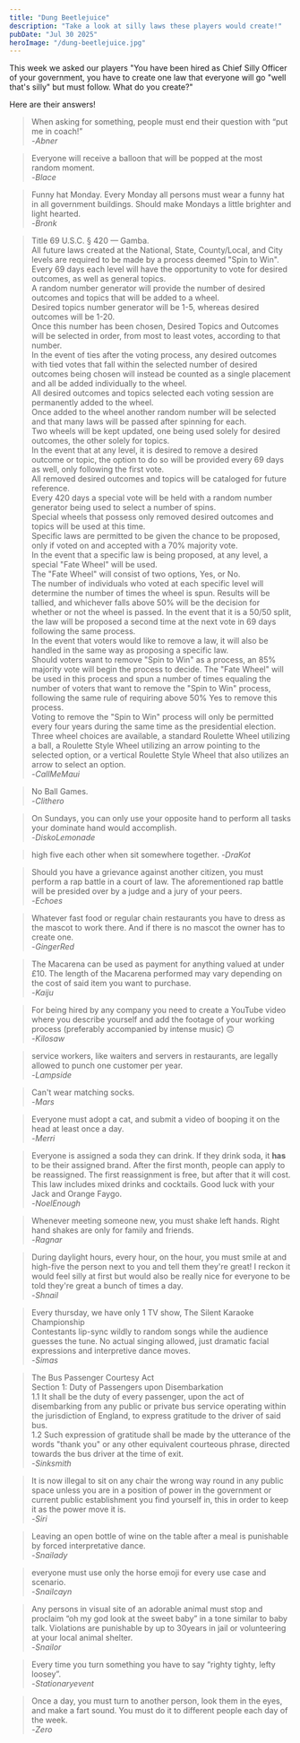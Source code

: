 ```yaml
---
title: "Dung Beetlejuice"
description: "Take a look at silly laws these players would create!"
pubDate: "Jul 30 2025"
heroImage: "/dung-beetlejuice.jpg"
---
```


This week we asked our players "You have been hired as Chief Silly Officer of your government, you have to create one law that everyone will go "well that's silly" but must follow. What do you create?" 

Here are their answers!

>When asking for something, people must end their question with “put me in coach!”<br>
>-<cite>Abner</cite>

>Everyone will receive a balloon that will be popped at the most random moment.<br>
>-<cite>Blace</cite>

>Funny hat Monday. Every Monday all persons must wear a funny hat in all government buildings. Should make Mondays a little brighter and light hearted.<br>
>-<cite>Bronk</cite>

>Title 69 U.S.C. § 420 — Gamba. <br>
>All future laws created at the National, State, County/Local, and City levels are required to be made by a process deemed "Spin to Win". <br>
>Every 69 days each level will have the opportunity to vote for desired outcomes, as well as general topics. <br>
>A random number generator will provide the number of desired outcomes and topics that will be added to a wheel.<br>
>Desired topics number generator will be 1-5, whereas desired outcomes will be 1-20.<br>
>Once this number has been chosen, Desired Topics and Outcomes will be selected in order, from most to least votes, according to that number.<br>
>In the event of ties after the voting process, any desired outcomes with tied votes that fall within the selected number of desired outcomes being chosen will instead be counted as a single placement and all be added individually to the wheel.<br>
>All desired outcomes and topics selected each voting session are permanently added to the wheel.<br>
>Once added to the wheel another random number will be selected and that many laws will be passed after spinning for each.<br>
>Two wheels will be kept updated, one being used solely for desired outcomes, the other solely for topics.<br>
>In the event that at any level, it is desired to remove a desired outcome or topic, the option to do so will be provided every 69 days as well, only following the first vote.<br>
>All removed desired outcomes and topics will be cataloged for future reference.<br>
>Every 420 days a special vote will be held with a random number generator being used to select a number of spins. <br>
>Special wheels that possess only removed desired outcomes and topics will be used at this time.<br>
>Specific laws are permitted to be given the chance to be proposed, only if voted on and accepted with a 70% majority vote. <br>
>In the event that a specific law is being proposed, at any level, a special "Fate Wheel" will be used.<br>
>The "Fate Wheel" will consist of two options, Yes, or No.<br>
>The number of individuals who voted at each specific level will determine the number of times the wheel is spun. Results will be tallied, and whichever falls above 50% will be the decision for whether or not the wheel is passed.
>In the event that it is a 50/50 split, the law will be proposed a second time at the next vote in 69 days following the same process.<br>
>In the event that voters would like to remove a law, it will also be handled in the same way as proposing a specific law.<br>
>Should voters want to remove "Spin to Win" as a process, an 85% majority vote will begin the process to decide. The "Fate Wheel" will be used in this process and spun a number of times equaling the number of voters that want to remove the "Spin to Win" process, following the same rule of requiring above 50% Yes to remove this process. <br>
>Voting to remove the "Spin to Win" process will only be permitted every four years during the same time as the presidential election.<br>
>Three wheel choices are available, a standard Roulette Wheel utilizing a ball, a Roulette Style Wheel utilizing an arrow pointing to the selected option, or a vertical Roulette Style Wheel that also utilizes an arrow to select an option.<br>
>-<cite>CallMeMaui</cite>

>No Ball Games.<br>
>-<cite>Clithero</cite>

>On Sundays, you can only use your opposite hand to perform all tasks your dominate hand would accomplish.<br>
>-<cite>DiskoLemonade</cite>

>high five each other when sit somewhere together.
>-<cite>DraKot</cite>

>Should you have a grievance against another citizen, you must perform a rap battle in a court of law. The aforementioned rap battle will be presided over by a judge and a jury of your peers.<br>
>-<cite>Echoes</cite>

>Whatever fast food or regular chain restaurants you have to dress as the mascot to work there. And if there is no mascot the owner has to create one.<br>
>-<cite>GingerRed</cite>

>The Macarena can be used as payment for anything valued at under £10. The length of the Macarena performed may vary depending on the cost of said item you want to purchase.<br>
>-<cite>Kaiju</cite>

>For being hired by any company you need to create a YouTube video where you describe yourself and add the footage of your working process (preferably accompanied by intense music) 🙃<br>
>-<cite>Kilosaw</cite>

>service workers, like waiters and servers in restaurants, are legally allowed to punch one customer per year.<br>
>-<cite>Lampside</cite>

>Can't wear matching socks.<br>
>-<cite>Mars</cite>

>Everyone must adopt a cat, and submit a video of booping it on the head at least once a day.<br>
>-<cite>Merri</cite>

>Everyone is assigned a soda they can drink. If they drink soda, it <strong>has</strong> to be their assigned brand. After the first month, people can apply to be reassigned. The first reassignment is free, but after that it will cost. This law includes mixed drinks and cocktails. Good luck with your Jack and Orange Faygo.<br>
>-<cite>NoelEnough</cite>

>Whenever meeting someone new, you must shake left hands. Right hand shakes are only for family and friends.<br>
>-<cite>Ragnar</cite>

>During daylight hours, every hour, on the hour, you must smile at and high-five the person next to you and tell them they're great! I reckon it would feel silly at first but would also be really nice for everyone to be told they're great a bunch of times a day.<br>
>-<cite>Shnail</cite>

>Every thursday, we have only 1 TV show, The Silent Karaoke Championship<br>
>Contestants lip-sync wildly to random songs while the audience guesses the tune. No actual singing allowed, just dramatic facial expressions and interpretive dance moves.<br>
>-<cite>Simas</cite>

>The Bus Passenger Courtesy Act<br>
>Section 1: Duty of Passengers upon Disembarkation<br>
>1.1 It shall be the duty of every passenger, upon the act of disembarking from any public or private bus service operating within the jurisdiction of England, to express gratitude to the driver of said bus.<br>
>1.2 Such expression of gratitude shall be made by the utterance of the words "thank you" or any other equivalent courteous phrase, directed towards the bus driver at the time of exit.<br>
>-<cite>Sinksmith</cite>

>It is now illegal to sit on any chair the wrong way round in any public space unless you are in a position of power in the government or current public establishment you find yourself in, this in order to keep it as the power move it is.<br>
>-<cite>Siri</cite>

>Leaving an open bottle of wine on the table after a meal is punishable by forced interpretative dance.<br>
>-<cite>Snailady</cite>

>everyone must use only the horse emoji for every use case and scenario.<br>
>-<cite>Snailcayn</cite>

>Any persons in visual site of an adorable animal must stop and proclaim “oh my god look at the sweet baby” in a tone similar to baby talk. Violations are punishable by up to 30years in jail or volunteering at your local animal shelter.<br>
>-<cite>Snailor</cite>

>Every time you turn something you have to say “righty tighty, lefty loosey”.<br>
>-<cite>Stationaryevent</cite>

>Once a day, you must turn to another person, look them in the eyes, and make a fart sound. You must do it to different people each day of the week.<br>
>-<cite>Zero</cite>